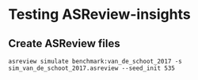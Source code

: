 # Testing ASReview-insights

## Create ASReview files

```
asreview simulate benchmark:van_de_schoot_2017 -s sim_van_de_schoot_2017.asreview --seed_init 535
```

